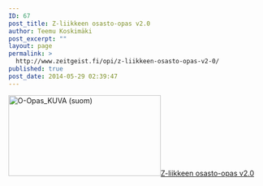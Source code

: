 ```yaml
---
ID: 67
post_title: Z-liikkeen osasto-opas v2.0
author: Teemu Koskimäki
post_excerpt: ""
layout: page
permalink: >
  http://www.zeitgeist.fi/opi/z-liikkeen-osasto-opas-v2-0/
published: true
post_date: 2014-05-29 02:39:47
---
```

<a href="http://zeitgeist.kapsi.fi/wp-content/uploads/2014/05/O-Opas_KUVA-suom.jpg"><img class="alignnone size-medium wp-image-69" src="http://zeitgeist.kapsi.fi/wp-content/uploads/2014/05/O-Opas_KUVA-suom-300x159.jpg" alt="O-Opas_KUVA (suom)" width="300" height="159" /></a><a href="http://zeitgeist.kapsi.fi/wp-content/uploads/2014/05/Z-liikkeen-osasto-opas-v2.0.pdf">Z-liikkeen osasto-opas v2.0</a>